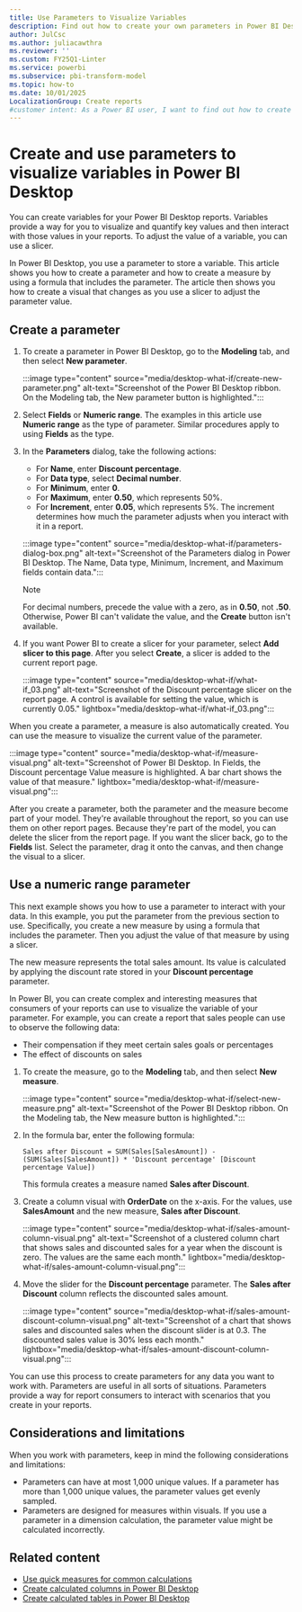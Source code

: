 ```yaml
---
title: Use Parameters to Visualize Variables
description: Find out how to create your own parameters in Power BI Desktop so that you can adjust variable values and observe the impact on your reports.
author: JulCsc
ms.author: juliacawthra
ms.reviewer: ''
ms.custom: FY25Q1-Linter
ms.service: powerbi
ms.subservice: pbi-transform-model
ms.topic: how-to
ms.date: 10/01/2025
LocalizationGroup: Create reports
#customer intent: As a Power BI user, I want to find out how to create my own parameters for variables in my Power BI reports so that I can interact with my data.
---
```

# Create and use parameters to visualize variables in Power BI Desktop

You can create variables for your Power BI Desktop reports. Variables provide a way for you to visualize and quantify key values and then interact with those values in your reports. To adjust the value of a variable, you can use a slicer.

In Power BI Desktop, you use a parameter to store a variable. This article shows you how to create a parameter and how to create a measure by using a formula that includes the parameter. The article then shows you how to create a visual that changes as you use a slicer to adjust the parameter value.

## Create a parameter

1. To create a parameter in Power BI Desktop, go to the **Modeling** tab, and then select **New parameter**.

   :::image type="content" source="media/desktop-what-if/create-new-parameter.png" alt-text="Screenshot of the Power BI Desktop ribbon. On the Modeling tab, the New parameter button is highlighted.":::

1. Select **Fields** or **Numeric range**. The examples in this article use **Numeric range** as the type of parameter. Similar procedures apply to using **Fields** as the type.

1. In the **Parameters** dialog, take the following actions:
   * For **Name**, enter **Discount percentage**.
   * For **Data type**, select **Decimal number**.
   * For **Minimum**, enter **0**.
   * For **Maximum**, enter **0.50**, which represents 50%.
   * For **Increment**, enter **0.05**, which represents 5%. The increment determines how much the parameter adjusts when you interact with it in a report.

   :::image type="content" source="media/desktop-what-if/parameters-dialog-box.png" alt-text="Screenshot of the Parameters dialog in Power BI Desktop. The Name, Data type, Minimum, Increment, and Maximum fields contain data.":::

   > [!NOTE]
   > For decimal numbers, precede the value with a zero, as in **0.50**, not **.50**. Otherwise, Power BI can't validate the value, and the **Create** button isn't available.

1. If you want Power BI to create a slicer for your parameter, select **Add slicer to this page**. After you select **Create**, a slicer is added to the current report page.

   :::image type="content" source="media/desktop-what-if/what-if_03.png" alt-text="Screenshot of the Discount percentage slicer on the report page. A control is available for setting the value, which is currently 0.05." lightbox="media/desktop-what-if/what-if_03.png":::

When you create a parameter, a measure is also automatically created. You can use the measure to visualize the current value of the parameter.

:::image type="content" source="media/desktop-what-if/measure-visual.png" alt-text="Screenshot of Power BI Desktop. In Fields, the Discount percentage Value measure is highlighted. A bar chart shows the value of that measure." lightbox="media/desktop-what-if/measure-visual.png":::

After you create a parameter, both the parameter and the measure become part of your model. They're available throughout the report, so you can use them on other report pages. Because they're part of the model, you can delete the slicer from the report page. If you want the slicer back, go to the **Fields** list. Select the parameter, drag it onto the canvas, and then change the visual to a slicer.

## Use a numeric range parameter

This next example shows you how to use a parameter to interact with your data. In this example, you put the parameter from the previous section to use. Specifically, you create a new measure by using a formula that includes the parameter. Then you adjust the value of that measure by using a slicer.

The new measure represents the total sales amount. Its value is calculated by applying the discount rate stored in your **Discount percentage** parameter.

In Power BI, you can create complex and interesting measures that consumers of your reports can use to visualize the variable of your parameter. For example, you can create a report that sales people can use to observe the following data:

* Their compensation if they meet certain sales goals or percentages
* The effect of discounts on sales

1. To create the measure, go to the **Modeling** tab, and then select **New measure**.

   :::image type="content" source="media/desktop-what-if/select-new-measure.png" alt-text="Screenshot of the Power BI Desktop ribbon. On the Modeling tab, the New measure button is highlighted.":::

1. In the formula bar, enter the following formula:

   ```dax
   Sales after Discount = SUM(Sales[SalesAmount]) - (SUM(Sales[SalesAmount]) * 'Discount percentage' [Discount percentage Value])
   ```

   This formula creates a measure named **Sales after Discount**.

1. Create a column visual with **OrderDate** on the x-axis. For the values, use **SalesAmount** and the new measure, **Sales after Discount**.

   :::image type="content" source="media/desktop-what-if/sales-amount-column-visual.png" alt-text="Screenshot of a clustered column chart that shows sales and discounted sales for a year when the discount is zero. The values are the same each month." lightbox="media/desktop-what-if/sales-amount-column-visual.png":::

1. Move the slider for the **Discount percentage** parameter. The **Sales after Discount** column reflects the discounted sales amount.

   :::image type="content" source="media/desktop-what-if/sales-amount-discount-column-visual.png" alt-text="Screenshot of a chart that shows sales and discounted sales when the discount slider is at 0.3. The discounted sales value is 30% less each month." lightbox="media/desktop-what-if/sales-amount-discount-column-visual.png":::

You can use this process to create parameters for any data you want to work with. Parameters are useful in all sorts of situations. Parameters provide a way for report consumers to interact with scenarios that you create in your reports.

## Considerations and limitations

When you work with parameters, keep in mind the following considerations and limitations:

* Parameters can have at most 1,000 unique values. If a parameter has more than 1,000 unique values, the parameter values get evenly sampled.
* Parameters are designed for measures within visuals. If you use a parameter in a dimension calculation, the parameter value might be calculated incorrectly.

## Related content

* [Use quick measures for common calculations](desktop-quick-measures.md)
* [Create calculated columns in Power BI Desktop](desktop-calculated-columns.md)
* [Create calculated tables in Power BI Desktop](desktop-calculated-tables.md)
